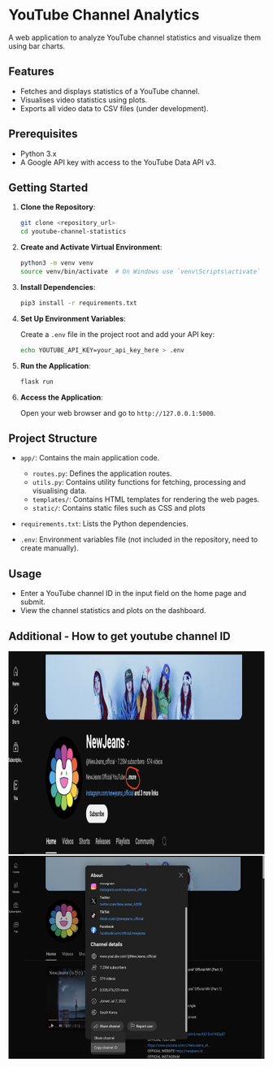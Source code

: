 # YouTube Channel Analytics

A web application to analyze YouTube channel statistics and visualize them using bar charts.

## Features

- Fetches and displays statistics of a YouTube channel.
- Visualises video statistics using plots.
- Exports all video data to CSV files (under development).

## Prerequisites

- Python 3.x
- A Google API key with access to the YouTube Data API v3.

## Getting Started

1. **Clone the Repository**:

    ```bash
    git clone <repository_url>
    cd youtube-channel-statistics
    ```

2. **Create and Activate Virtual Environment**:

    ```bash
    python3 -m venv venv
    source venv/bin/activate  # On Windows use `venv\Scripts\activate`
    ```

3. **Install Dependencies**:

    ```bash
    pip3 install -r requirements.txt
    ```

4. **Set Up Environment Variables**:

    Create a `.env` file in the project root and add your API key:

    ```bash
    echo YOUTUBE_API_KEY=your_api_key_here > .env
    ```

5. **Run the Application**:

    ```bash
    flask run
    ```

6. **Access the Application**:

    Open your web browser and go to `http://127.0.0.1:5000`.

## Project Structure

- `app/`: Contains the main application code.
  - `routes.py`: Defines the application routes.
  - `utils.py`: Contains utility functions for fetching, processing and visualising data.
  - `templates/`: Contains HTML templates for rendering the web pages.
  - `static/`: Contains static files such as CSS and plots
  
- `requirements.txt`: Lists the Python dependencies.
- `.env`: Environment variables file (not included in the repository, need to create manually).

## Usage

- Enter a YouTube channel ID in the input field on the home page and submit.
- View the channel statistics and plots on the dashboard.

## Additional - How to get youtube channel ID

<img src="./screenshots/first-step.png" alt="Alt Text" width="600" height="400">
<img src="./screenshots/second-step.png" alt="Alt Text" width="600" height="400">


